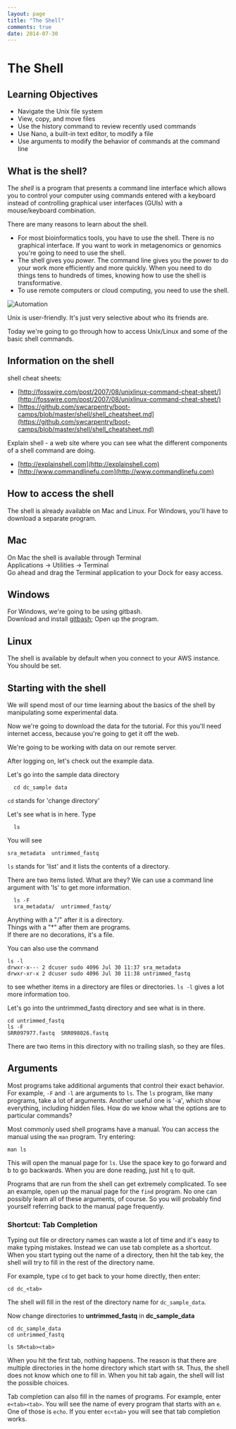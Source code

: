 ```yaml
---
layout: page
title: "The Shell"
comments: true
date: 2014-07-30
---
```


# The Shell

## Learning Objectives
* Navigate the Unix file system
* View, copy, and move files
* Use the history command to review recently used commands
* Use Nano, a built-in text editor, to modify a file 
* Use arguments to modify the behavior of commands at the command line


## What is the shell?

The *shell* is a program that presents a command line interface
which allows you to control your computer using commands entered
with a keyboard instead of controlling graphical user interfaces
(GUIs) with a mouse/keyboard combination.

There are many reasons to learn about the shell.

* For most bioinformatics tools, you have to use the shell. There is no
graphical interface. If you want to work in metagenomics or genomics you're
going to need to use the shell.
* The shell gives you *power*. The command line gives you the power to do your work more efficiently and
more quickly.  When you need to do things tens to hundreds of times,
knowing how to use the shell is transformative.
* To use remote computers or cloud computing, you need to use the shell.


![Automation](../img/gvng.jpg)

  Unix is user-friendly. It's just very selective about who its friends are.


Today we're going to go through how to access Unix/Linux and some of the basic
shell commands.

## Information on the shell

shell cheat sheets:<br>
* [http://fosswire.com/post/2007/08/unixlinux-command-cheat-sheet/](http://fosswire.com/post/2007/08/unixlinux-command-cheat-sheet/)
* [https://github.com/swcarpentry/boot-camps/blob/master/shell/shell_cheatsheet.md](https://github.com/swcarpentry/boot-camps/blob/master/shell/shell_cheatsheet.md)

Explain shell - a web site where you can see what the different components of
a shell command are doing.  
* [http://explainshell.com](http://explainshell.com)
* [http://www.commandlinefu.com](http://www.commandlinefu.com)


## How to access the shell

The shell is already available on Mac and Linux. For Windows, you'll
have to download a separate program.


Mac
---  
On Mac the shell is available through Terminal  
Applications -> Utilities -> Terminal  
Go ahead and drag the Terminal application to your Dock for easy access.

Windows
-------
For Windows, we're going to be using gitbash.  
Download and install [gitbash](http://msysgit.github.io);
Open up the program.

Linux  
-----
The shell is available by default when you connect to your AWS instance.  You should be set.



## Starting with the shell

We will spend most of our time learning about the basics of the shell
by manipulating some experimental data.

Now we're going to download the data for the tutorial. For this you'll need
internet access, because you're going to get it off the web.  

We're going to be working with data on our remote server.


After logging on, let's check out the example data.

Let's go into the sample data directory

      cd dc_sample data

`cd` stands for 'change directory'

Let's see what is in here. Type

      ls

You will see

    sra_metadata  untrimmed_fastq

`ls` stands for 'list' and it lists the contents of a directory.

There are two items listed.  What are they? We can use a command line argument with 'ls' to get more information.

      ls -F
      sra_metadata/  untrimmed_fastq/

Anything with a "/" after it is a directory.  
Things with a "*" after them are programs.  
If there are no decorations, it's a file.

You can also use the command

    ls -l
    drwxr-x--- 2 dcuser sudo 4096 Jul 30 11:37 sra_metadata
    drwxr-xr-x 2 dcuser sudo 4096 Jul 30 11:38 untrimmed_fastq

to see whether items in a directory are files or directories. `ls -l` gives a lot more
information too.

Let's go into the untrimmed_fastq directory and see what is in there.

    cd untrimmed_fastq
    ls -F
    SRR097977.fastq  SRR098026.fastq

There are two items in this directory with no trailing slash, so they are files.


## Arguments

Most programs take additional arguments that control their exact
behavior. For example, `-F` and `-l` are arguments to `ls`.  The `ls`
program, like many programs, take a lot of arguments. Another useful one is '-a',
which show everything, including hidden files.  How do we
know what the options are to particular commands?

Most commonly used shell programs have a manual. You can access the
manual using the `man` program. Try entering:

    man ls

This will open the manual page for `ls`. Use the space key to go
forward and b to go backwards. When you are done reading, just hit `q`
to quit.

Programs that are run from the shell can get extremely complicated. To
see an example, open up the manual page for the `find` program.
No one can possibly learn all of
these arguments, of course. So you will probably find yourself
referring back to the manual page frequently.

### Shortcut: Tab Completion

Typing out file or directory names can waste a
lot of time and it's easy to make typing mistakes. Instead we can use tab complete as a shortcut. When you start typing out the name of a directory, then
hit the tab key, the shell will try to fill in the rest of the
directory name.

For example, type `cd` to get back to your home directly, then enter:

    cd dc_<tab>

The shell will fill in the rest of the directory name for
`dc_sample_data`.

Now change directories to **untrimmed_fastq** in **dc_sample_data**

    cd dc_sample_data
    cd untrimmed_fastq

    ls SR<tab><tab>

When you hit the first tab, nothing happens. The reason is that there
are multiple directories in the home directory which start with
`SR`. Thus, the shell does not know which one to fill in. When you hit
tab again, the shell will list the possible choices.

Tab completion can also fill in the names of programs. For example,
enter `e<tab><tab>`. You will see the name of every program that
starts with an `e`. One of those is `echo`. If you enter `ec<tab>` you
will see that tab completion works.
